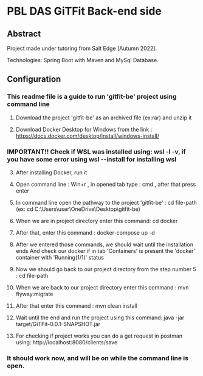 # PBL DAS GiTFit Back-end side

## Abstract
Project made under tutoring from Salt Edge [Autumn 2022].

Technologies: Spring Boot with Maven and MySql Database.

## Configuration
### This readme file is a guide to run 'gitfit-be' project using command line

1. Download the project 'gitfit-be' as an archived file (ex:rar) and unzip it

2. Download Docker Desktop for Windows from the link : https://docs.docker.com/desktop/install/windows-install/

### IMPORTANT!!  Check if WSL was installed using: wsl -l -v, if you have some error using wsl --install for installing wsl

3. After installing Docker, run it

4. Open command line : Win+r , in opened tab type : cmd , after that press enter

5. In command line open the pathway to the project 'gitfit-be' : cd file-path (ex: cd C:\Users\user\OneDrive\Desktop\gitfit-be)

6. When we are in project directory enter this command: cd docker

7. After that, enter this command : docker-compose up -d

8. After we entered those commands, we should wait until the installation ends
   And check our docker if in tab 'Containers' is present the 'docker' container with 'Running(1/1)' status

9. Now we should go back to our project directory from the step number 5 : cd file-path

10. When we are back to our project directory enter this command : mvn flyway:migrate

11. After that enter this command : mvn clean install

12. Wait until the end and run the project using this command: java -jar target/GiTFit-0.0.1-SNAPSHOT.jar

13. For checking if project works you can do a get request in postman using: http://localhost:8080/clients/save

### It should work now, and will be on while the command line is open.

